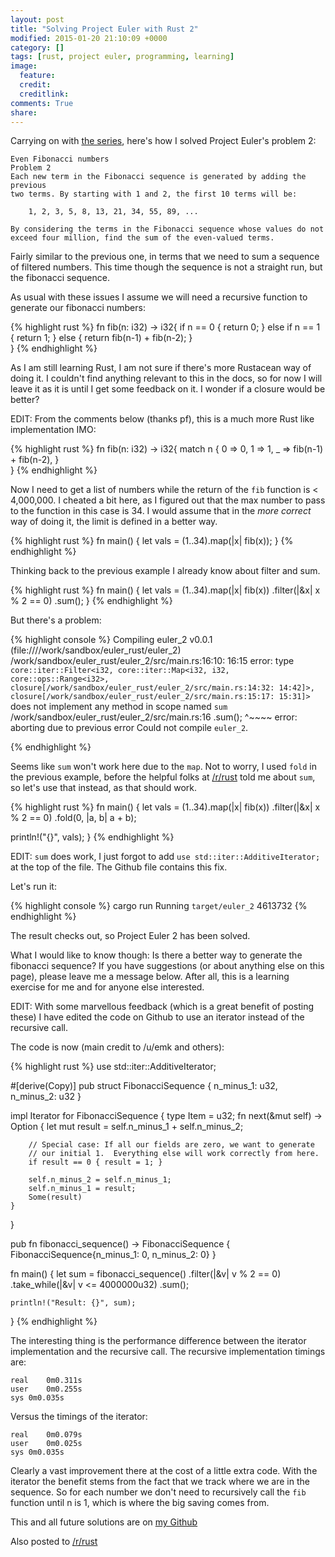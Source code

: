 ```yaml
---
layout: post
title: "Solving Project Euler with Rust 2"
modified: 2015-01-20 21:10:09 +0000
category: []
tags: [rust, project euler, programming, learning]
image:
  feature: 
  credit: 
  creditlink: 
comments: True
share: 
---
```


Carrying on with [the series](http://unlogic.co.uk/2015/01/12/solving-project-euler-with-rust-1/), here's 
how I solved Project Euler's problem 2:

    Even Fibonacci numbers
    Problem 2
    Each new term in the Fibonacci sequence is generated by adding the previous 
    two terms. By starting with 1 and 2, the first 10 terms will be:

        1, 2, 3, 5, 8, 13, 21, 34, 55, 89, ...

    By considering the terms in the Fibonacci sequence whose values do not 
    exceed four million, find the sum of the even-valued terms.

Fairly similar to the previous one, in terms that we need to sum a sequence
of filtered numbers. This time though the sequence is not a straight run,
but the fibonacci sequence.

As usual with these issues I assume we will need a recursive function to generate
our fibonacci numbers:

{% highlight rust %}
fn fib(n: i32) -> i32{
    if n == 0 { 
        return 0;
    } else if n == 1 {
        return 1;
    } else {
        return fib(n-1) + fib(n-2);
    }    
}
{% endhighlight %}

As I am still learning Rust, I am not sure if there's more Rustacean way of doing it.
I couldn't find anything relevant to this in the docs, so for now I will leave it 
as it is until I get some feedback on it. I wonder if a closure would be better?

EDIT: From the comments below (thanks pf), this is a much more Rust like implementation IMO:

{% highlight rust %}
fn fib(n: i32) -> i32{
    match n {
        0 => 0,
        1 => 1,
        _ => fib(n-1) + fib(n-2),
    }    
}
{% endhighlight %}

Now I need to get a list of numbers while the return of the `fib` function 
is < 4,000,000. I cheated a bit here, as I figured out that the max number 
to pass to the function in this case is 34.
I would assume that in the *more correct* way of doing it, the limit is
defined in a better way.

{% highlight rust %}
fn main() {
    let vals = (1..34).map(|x| fib(x));
}
{% endhighlight %}

Thinking back to the previous example I already know about filter and sum.

{% highlight rust %}
fn main() {
    let vals = (1..34).map(|x| fib(x))
                .filter(|&x| x % 2 == 0)
                .sum();
}
{% endhighlight %}

But there's a problem:

{% highlight console %}
   Compiling euler_2 v0.0.1 (file:////work/sandbox/euler_rust/euler_2)
/work/sandbox/euler_rust/euler_2/src/main.rs:16:10: 16:15 error: type `core::iter::Filter<i32, core::iter::Map<i32, i32, core::ops::Range<i32>, closure[/work/sandbox/euler_rust/euler_2/src/main.rs:14:32: 14:42]>, closure[/work/sandbox/euler_rust/euler_2/src/main.rs:15:17: 15:31]>` does not implement any method in scope named `sum`
/work/sandbox/euler_rust/euler_2/src/main.rs:16         .sum();
                                                        ^~~~~
error: aborting due to previous error
Could not compile `euler_2`.

{% endhighlight %}

Seems like `sum` won't work here due to the `map`. Not to worry, I used `fold` in the previous example,
before the helpful folks at [/r/rust](http://reddit.com/r/rust) told me about `sum`,
so let's use that instead, as that should work.

{% highlight rust %}
fn main() {
    let vals = (1..34).map(|x| fib(x))
                .filter(|&x| x % 2 == 0)
                .fold(0, |a, b| a + b);
    
   println!("{}", vals);
}
{% endhighlight %}

EDIT: `sum` does work, I just forgot to add `use std::iter::AdditiveIterator;` at the 
top of the file. The Github file contains this fix.

Let's run it:

{% highlight console %}
cargo run
     Running `target/euler_2`
4613732
{% endhighlight %}

The result checks out, so Project Euler 2 has been solved.

What I would like to know though: Is there a better way to generate the 
fibonacci sequence? If you have suggestions (or about anything else on this page), 
please leave me a message below. After all, this is a learning exercise for me
and for anyone else interested.

EDIT: With some marvellous feedback (which is a great benefit of posting
these) I have edited the code on Github to use an iterator instead of the recursive call.

The code is now (main credit to /u/emk and others):

{% highlight rust %}
use std::iter::AdditiveIterator;

#[derive(Copy)]
pub struct FibonacciSequence {
    n_minus_1: u32,
    n_minus_2: u32
}

impl Iterator for FibonacciSequence {
    type Item = u32;
    fn next(&mut self) -> Option<u32> {
        let mut result = self.n_minus_1 + self.n_minus_2;

        // Special case: If all our fields are zero, we want to generate
        // our initial 1.  Everything else will work correctly from here.
        if result == 0 { result = 1; }

        self.n_minus_2 = self.n_minus_1;
        self.n_minus_1 = result;
        Some(result)
    }
}

pub fn fibonacci_sequence() -> FibonacciSequence {
    FibonacciSequence{n_minus_1: 0, n_minus_2: 0}
}

fn main() {
    let sum = fibonacci_sequence()
        .filter(|&v| v % 2 == 0)
        .take_while(|&v| v <= 4000000u32)
        .sum();

    println!("Result: {}", sum);
}
{% endhighlight %}

The interesting thing is the performance difference between the iterator
implementation and the recursive call. The recursive implementation timings
are:

    real	0m0.311s
    user	0m0.255s
    sys	0m0.035s

Versus the timings of the iterator:

    real	0m0.079s
    user	0m0.025s
    sys	0m0.035s

Clearly a vast improvement there at the cost of a little extra code. 
With the iterator the benefit stems from the fact that we track where we
are in the sequence. So for each number we don't need to recursively
call the `fib` function until n is 1, which is where the big saving comes from.

This and all future solutions are on [my Github](https://github.com/Svenito/euler_rust)

Also posted to [/r/rust](https://www.reddit.com/r/rust/comments/2t23ow/still_learning_rust_following_on_with_a_write_up/)
